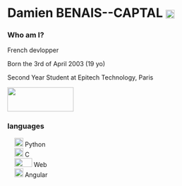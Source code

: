# Damien BENAIS--CAPTAL <img src="https://user-images.githubusercontent.com/91879084/191218982-c056fec5-f71a-4e2a-a60b-619f6c7ee78e.png" width="20" height="20" align="center"/>

### Who am I?


French devlopper

Born the 3rd of April 2003 (19 yo)

Second Year Student at Epitech Technology, Paris

<img src="https://user-images.githubusercontent.com/91879084/191216991-e0f26ab4-11c4-4cdb-9a4f-4416505b7032.png" width="150" height="55"/>


### languages


 &nbsp;&nbsp;&nbsp;&nbsp;<img src="https://user-images.githubusercontent.com/91879084/191218982-c056fec5-f71a-4e2a-a60b-619f6c7ee78e.png" width="20" height="20"/> Python
<br />
 &nbsp;&nbsp;&nbsp;&nbsp;<img src="https://user-images.githubusercontent.com/91879084/191219395-28df4669-8d2a-4840-a3e2-5e1d47077dd4.png" width="20" height="20"/> C
 <br />
  &nbsp;&nbsp;&nbsp;&nbsp;<img src="https://user-images.githubusercontent.com/91879084/191220147-a54083db-94e0-4525-87e7-6c9fa2f5339f.png" width="40" height="20"/> Web
   <br />
  &nbsp;&nbsp;&nbsp;&nbsp;<img src="https://user-images.githubusercontent.com/91879084/191220415-63d24532-f219-4725-a092-c8d641b6470a.png" width="20" height="20"/> Angular
